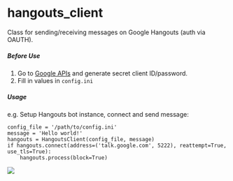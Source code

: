 # hangouts_client
Class for sending/receiving messages on Google Hangouts (auth via OAUTH).

##### Before Use
1. Go to [Google APIs](https://console.developers.google.com/apis/) and generate secret client ID/password.
2. Fill in values in `config.ini`

##### Usage
e.g. Setup Hangouts bot instance, connect and send message:
```
config_file = '/path/to/config.ini'
message = 'Hello world!'
hangouts = HangoutsClient(config_file, message)
if hangouts.connect(address=('talk.google.com', 5222), reattempt=True, use_tls=True):
    hangouts.process(block=True)
```
![](https://thumbs.gfycat.com/SnoopyMenacingIsabellinewheatear-size_restricted.gif)
